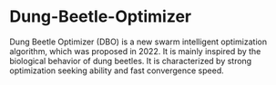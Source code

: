 # Dung-Beetle-Optimizer
Dung Beetle Optimizer (DBO) is a new swarm intelligent optimization algorithm, which was proposed in 2022. It is mainly inspired by the biological behavior of dung beetles. It is characterized by strong optimization seeking ability and fast convergence speed.

